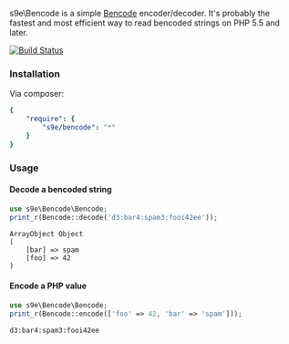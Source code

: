 s9e\Bencode is a simple [Bencode](http://en.wikipedia.org/wiki/Bencode) encoder/decoder. It's probably the fastest and most efficient way to read bencoded strings on PHP 5.5 and later.

[![Build Status](https://travis-ci.org/s9e/Bencode.svg)](https://travis-ci.org/s9e/Bencode)

### Installation

Via composer:
```yaml
{
    "require": {
        "s9e/bencode": "*"
    }
}
```

### Usage

#### Decode a bencoded string
```php
use s9e\Bencode\Bencode;
print_r(Bencode::decode('d3:bar4:spam3:fooi42ee'));
```
```
ArrayObject Object
(
    [bar] => spam
    [foo] => 42
)
```

#### Encode a PHP value
```php
use s9e\Bencode\Bencode;
print_r(Bencode::encode(['foo' => 42, 'bar' => 'spam']));
```
```
d3:bar4:spam3:fooi42ee
```
